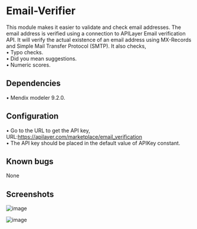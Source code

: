 # Email-Verifier

This module makes it easier to validate and check email addresses. The email address is verified using a connection to APILayer Email verification API.
It will verify the actual existence of an email address using MX-Records and Simple Mail Transfer Protocol (SMTP). It also checks,<br>
•	Typo checks.<br>
•	Did you mean suggestions.<br>
•	Numeric scores.
## Dependencies
•	Mendix modeler 9.2.0.
## Configuration
•	Go to the URL to get the API key, URL:https://apilayer.com/marketplace/email_verification<br>
•	The API key should be placed in the default value of APIKey constant.
## Known bugs
None

## Screenshots
 
![image](https://user-images.githubusercontent.com/126237001/221187157-72b2cb0f-2acc-47a3-8094-a40190c1802b.png)



![image](https://user-images.githubusercontent.com/126237001/221187183-ac770a37-5718-4f87-ba2d-bdd04616aebc.png)
